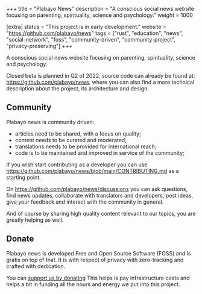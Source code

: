 +++
title = "Plabayo News"
description = "A conscious social news website focusing on parenting, spirituality, science and psychology."
weight = 1000

[extra]
status = "This project is in early development."
website = "https://github.com/plabayo/news"
tags = ["rust", "education", "news", "social-network", "foss", "community-driven", "community-project", "privacy-preserving"]
+++

A conscious social news website focusing on parenting, spirituality, science and psychology.

Closed beta is planned in Q2 of 2022, source code can already be found at: <https://github.com/plabayo/news>,
where you can also find a more technical description about the project, its architecture and design.

## Community

Plabayo news is community driven:

- articles need to be shared, with a focus on quality;
- content needs to be curated and moderated;
- translations needs to be provided for international reach;
- code is to be maintained and improved in service of the community;

If you wish start contributing as a developer you can use
<https://github.com/plabayo/news/blob/main/CONTRIBUTING.md> as a starting point.

On <https://github.com/plabayo/news/discussions> you can ask questions, find news updates,
collaborate with translators and developers, post ideas, give your feedback and interact
with the community in general.

And of course by sharing high quality content relevant to our topics,
you are greatly helping as well.

## Donate 

Plabayo news is developed Free and Open Source Software (FOSS) and is gratis on top of that.
It is with respect of privacy with zero-tracking and crafted with dedication.

You can [support us by donating](https://liberapay.com/Plabayo)
This helps is pay infrastructure costs and helps a bit in funding all the
hours and energy we put into this project.
